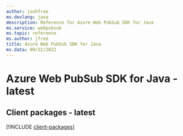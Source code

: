 ```yaml
---
author: joshfree
ms.devlang: java
description: Reference for Azure Web PubSub SDK for Java
ms.service: webpubsub
ms.topic: reference
ms.author: jfree
title: Azure Web PubSub SDK for Java
ms.data: 09/22/2022
---
```

# Azure Web PubSub SDK for Java - latest

## Client packages - latest
[!INCLUDE [client-packages](web-pubsub-client-index.md)]